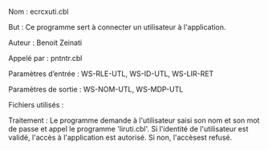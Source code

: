Nom : ecrcxuti.cbl

But : Ce programme sert à connecter un utilisateur à l'application.

Auteur : Benoit Zeinati

Appelé par : pntntr.cbl

Paramètres d’entrée : WS-RLE-UTL, WS-ID-UTL, WS-LIR-RET

Paramètres de sortie : WS-NOM-UTL, WS-MDP-UTL

Fichiers utilisés : 

Traitement : Le programme demande à l'utilisateur saisi son nom et son mot de passe et appel le programme 'liruti.cbl'. Si l'identité de l'utilisateur est validé, l'accès à l'application est autorisé. Si non, l'accèsest refusé.

